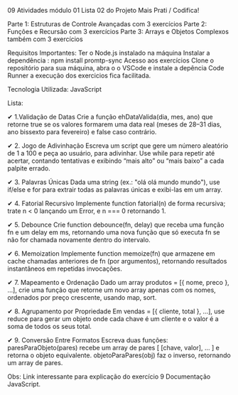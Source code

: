 09 Atividades módulo 01 Lista 02 do Projeto Mais Prati / Codifica!

Parte 1: Estruturas de Controle Avançadas com 3 exercícios
Parte 2: Funções e Recursão com 3 exercícios
Parte 3: Arrays e Objetos Complexos também com 3 exercícios
  
  Requisitos Importantes:
  Ter o Node.js instalado na máquina
  Instalar a dependência : npm install promtp-sync
  Acesso aos exercícios
  Clone o repositório para sua máquina, abra o o VSCode e instale a depência Code Runner a execução dos exercicios fica facilitada.

  Tecnologia Utilizada:
  JavaScript

Lista:

✔ 1.Validação de Datas Crie a função ehDataValida(dia, mes, ano) que retorne true se os valores formarem uma data real (meses de 28–31 dias, ano bissexto para fevereiro) e false caso contrário.

✔ 2. Jogo de Adivinhação Escreva um script que gere um número aleatório de 1 a 100 e peça ao usuário, para adivinhar. Use while para repetir até acertar, contando tentativas e exibindo “mais alto” ou “mais baixo” a cada palpite errado.

✔ 3. Palavras Únicas Dada uma string (ex.: "olá olá mundo mundo"), use if/else e for para extrair todas as palavras únicas e exibi-las em um array.

✔ 4. Fatorial Recursivo Implemente function fatorial(n) de forma recursiva; trate n < 0 lançando um Error, e n === 0 retornando 1.

✔ 5. Debounce Crie function debounce(fn, delay) que receba uma função fn e um delay em ms, retornando uma nova função que só executa fn se não for chamada novamente dentro do intervalo.

✔ 6. Memoization Implemente function memoize(fn) que armazene em cache chamadas anteriores de fn (por argumentos), retornando resultados instantâneos em repetidas invocações.

✔ 7. Mapeamento e Ordenação Dado um array produtos = [{ nome, preco }, …], crie uma função que retorne um novo array apenas com os nomes, ordenados por preço crescente, usando map, sort.

✔ 8. Agrupamento por Propriedade Em vendas = [{ cliente, total }, …], use reduce para gerar um objeto onde cada chave é um cliente e o valor é a soma de todos os seus total.

✔ 9. Conversão Entre Formatos Escreva duas funções:
    paresParaObjeto(pares) recebe um array de pares [ [chave, valor], … ] e retorna o objeto equivalente.
    objetoParaPares(obj) faz o inverso, retornando um array de pares.

Obs: Link interessante para explicação do exercício 9 Documentação JavaScript.
